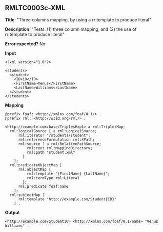 ## RMLTC0003c-XML

**Title**: "Three columns mapping, by using a rr:template to produce literal"

**Description**: "Tests: (1) three column mapping; and (2) the use of rr:template to produce literal"

**Error expected?** No

**Input**
```
<?xml version="1.0"?>

<students>
  <student>
    <ID>10</ID>
    <FirstName>Venus</FirstName>
    <LastName>Williams</LastName>
  </student>
</students>

```

**Mapping**
```
@prefix foaf: <http://xmlns.com/foaf/0.1/> .
@prefix rml: <http://w3id.org/rml/> .

<http://example.com/base/TriplesMap1> a rml:TriplesMap;
  rml:logicalSource [ a rml:LogicalSource;
      rml:iterator "/students/student";
      rml:referenceFormulation rml:XPath;
      rml:source [ a rml:RelativePathSource;
          rml:root rml:MappingDirectory;
          rml:path "student.xml"
        ]
    ];
  rml:predicateObjectMap [
      rml:objectMap [
          rml:template "{FirstName} {LastName}";
          rml:termType rml:Literal
        ];
      rml:predicate foaf:name
    ];
  rml:subjectMap [
      rml:template "http://example.com/Student{ID}"
    ] .

```

**Output**
```
<http://example.com/Student10> <http://xmlns.com/foaf/0.1/name> "Venus Williams" .

```

